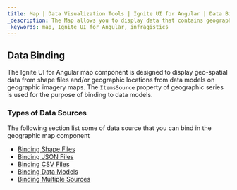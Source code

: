 ```yaml
---
title: Map | Data Visualization Tools | Ignite UI for Angular | Data Binding | Infragistics
_description: The Map allows you to display data that contains geographic locations from view models or geo-spatial data loaded from shape files on geographic imagery maps.View the demo, dependencies, usage and toolbar for more information.
_keywords: map, Ignite UI for Angular, infragistics
---
```


## Data Binding

The Ignite UI for Angular map component is designed to display geo-spatial data from shape files and/or geographic locations from data models on geographic imagery maps. The `ItemsSource` property of geographic series is used for the purpose of binding to data models.

### Types of Data Sources

The following section list some of data source that you can bind in the geographic map component

-   [Binding Shape Files](geo-map-binding-shp-file.md)
-   [Binding JSON Files](geo-map-binding-data-json-points.md)
-   [Binding CSV Files](geo-map-binding-data-csv.md)
-   [Binding Data Models](geo-map-binding-data-model.md)
-   [Binding Multiple Sources](geo-map-binding-multiple-sources.md)

